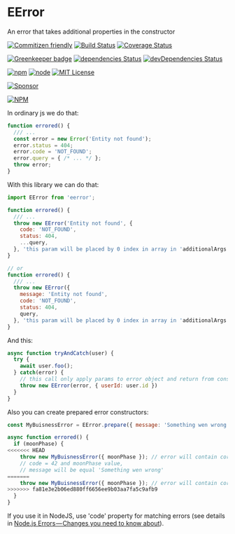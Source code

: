 # EError
An error that takes additional properties in the constructor

[![Commitizen friendly](https://img.shields.io/badge/commitizen-friendly-brightgreen.svg)](http://commitizen.github.io/cz-cli/)
[![Build Status](https://travis-ci.org/CheerlessCloud/eerror-js.svg?branch=master)](https://travis-ci.org/TeslaCtroitel/eerror-js)
[![Coverage Status](https://coveralls.io/repos/github/CheerlessCloud/eerror-js/badge.svg?branch=master)](https://coveralls.io/github/CheerlessCloud/eerror-js?branch=master)

[![Greenkeeper badge](https://badges.greenkeeper.io/CheerlessCloud/eerror-js.svg)](https://greenkeeper.io/)
[![dependencies Status](https://david-dm.org/CheerlessCloud/eerror-js/status.svg)](https://david-dm.org/CheerlessCloud/eerror-js)
[![devDependencies Status](https://david-dm.org/CheerlessCloud/eerror-js/dev-status.svg)](https://david-dm.org/CheerlessCloud/eerror-js?type=dev)

[![npm](https://img.shields.io/npm/v/eerror.svg)]()
[![node](https://img.shields.io/node/v/eerror.svg)]()
[![MIT License](https://img.shields.io/npm/l/eerror.svg)]()

[![Sponsor](https://app.codesponsor.io/embed/jkPpzosXxwDBBaBNpoqWKCXd/CheerlessCloud/eerror-js.svg)](https://app.codesponsor.io/link/jkPpzosXxwDBBaBNpoqWKCXd/CheerlessCloud/eerror-js)

[![NPM](https://nodei.co/npm/eerror.png?downloads=true&downloadRank=true&stars=true)](https://nodei.co/npm/eerror/)

In ordinary js we do that:
```javascript
function errored() {
  /// ...
  const error = new Error('Entity not found');
  error.status = 404;
  error.code = 'NOT_FOUND';
  error.query = { /* ... */ };
  throw error;
}
```

With this library we can do that:
```javascript
import EError from 'eerror';

function errored() {
  /// ...
  throw new EError('Entity not found', {
    code: 'NOT_FOUND',
    status: 404,
    ...query,
  }, 'this param will be placed by 0 index in array in 'additionalArgs' property');
}

// or
function errored() {
  /// ...
  throw new EError({
    message: 'Entity not found',
    code: 'NOT_FOUND',
    status: 404,
    query,
  }, 'this param will be placed by 0 index in array in 'additionalArgs' property');
}
```
And this:
```javascript
async function tryAndCatch(user) {
  try {
    await user.foo();
  } catch(error) {
    // this call only apply params to error object and return from constructor
    throw new EError(error, { userId: user.id })
  }
}
```
Also you can create prepared error constructors:
```javascript
const MyBuisnessError = EError.prepare({ message: 'Something wen wrong', code: 42 });

async function errored() {
  if (moonPhase) {
<<<<<<< HEAD
    throw new MyBuisnessError({ moonPhase }); // error will contain correct stacktrace,
    // code = 42 and moonPhase value,
    // message will be equal 'Something wen wrong'
=======
    throw new MyBuisnessError({ moonPhase }); // error will contain correct stacktrace, code = 42 and moonPhase value, message will be equal 'Something wen wrong'
>>>>>>> fa81e3e2b06ed880ff6656ee9b03aa7fa5c9afb9
  }
}
```

If you use it in NodeJS, use 'code' property for matching errors (see details in [Node.js Errors — Changes you need to know about](https://medium.com/the-node-js-collection/node-js-errors-changes-you-need-to-know-about-dc8c82417f65)).
